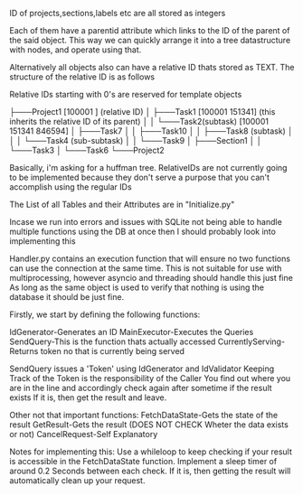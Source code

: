 
ID of projects,sections,labels etc are all stored as integers

Each of them have a parentid attribute which links to the ID of the parent of the said object.
This way we can quickly arrange it into a tree datastructure with nodes, and operate using that.

Alternatively all objects also can have a relative ID thats stored as TEXT.
The structure of the relative ID is as follows

Relative IDs starting with 0's are reserved for template objects

├───Project1    [100001 ] (relative ID)
│   ├───Task1   [100001 151341] (this inherits the relative ID of its parent)
│   │   └───Task2(subtask) [100001 151341 846594]
│   ├───Task7
│   │   ├───Task10
│   │   ├───Task8 (subtask)
│   │   │   └───Task4     (sub-subtask) 
│   │   └───Task9
│   ├───Section1
│   │   └───Task3
│   └───Task6
└───Project2

Basically, i'm asking for a huffman tree.
RelativeIDs are not currently going to be implemented because they don't serve a purpose that you can't accomplish using the regular IDs

The List of all Tables and their Attributes are in "Initialize.py"





Incase we run into errors and issues with SQLite not being able to handle multiple functions using the DB at once
then I should probably look into implementing this

Handler.py contains an execution function that will ensure no two functions can use the connection at the same time.
This is not suitable for use with multiprocessing, however asyncio and threading should handle this just fine
As long as the same object is used to verify that nothing is using the database it should be just fine.

Firstly, we start by defining the following functions:

IdGenerator-Generates an ID
MainExecutor-Executes the Queries
SendQuery-This is the function thats actually accessed
CurrentlyServing-Returns token no that is currently being served

SendQuery issues a 'Token' using IdGenerator and IdValidator
Keeping Track of the Token is the responsibility of the Caller
You find out where you are in the line and accordingly check again after sometime if the result exists
If it is, then get the result and leave.

Other not that important functions:
FetchDataState-Gets the state of the result
GetResult-Gets the result (DOES NOT CHECK Wheter the data exists or not)
CancelRequest-Self Explanatory

Notes for implementing this:
Use a whileloop to keep checking if your result is accessible in the FetchDataState function.
Implement a sleep timer of around 0.2 Seconds between each check.
If it is, then getting the result will automatically clean up your request.